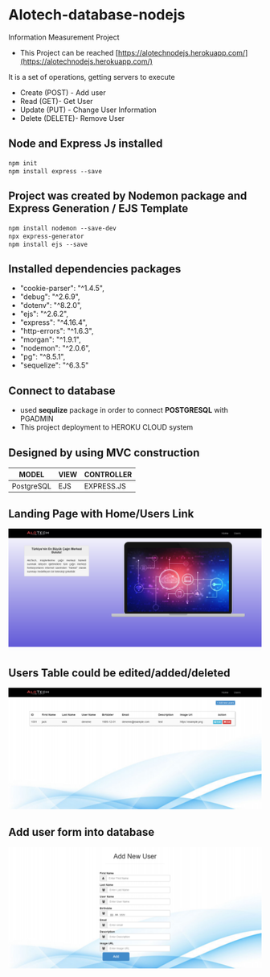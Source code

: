 # Alotech-database-nodejs
Information Measurement Project

* This Project can be reached [https://alotechnodejs.herokuapp.com/](https://alotechnodejs.herokuapp.com/)

It is a set of operations, getting servers to execute 

* Create (POST) - Add user
* Read (GET)- Get User
* Update (PUT) - Change User Information
* Delete (DELETE)- Remove User

## Node and Express Js installed
``` 
npm init 
npm install express --save
```
## Project was created by Nodemon package and Express Generation / EJS Template
``` 
npm install nodemon --save-dev
npx express-generator
npm install ejs --save
```
## Installed dependencies packages
- "cookie-parser": "^1.4.5",
- "debug": "^2.6.9",
- "dotenv": "^8.2.0",
- "ejs": "^2.6.2",
- "express": "^4.16.4",
- "http-errors": "^1.6.3",
- "morgan": "^1.9.1",
- "nodemon": "^2.0.6",
- "pg": "^8.5.1",
- "sequelize": "^6.3.5"

## Connect to database
* used <b>sequlize</b> package in order to connect <b>POSTGRESQL</b> with PGADMIN
* This project deployment to HEROKU CLOUD system

## Designed by using MVC construction
| MODEL | VIEW | CONTROLLER |
|---| --- | --- |
| PostgreSQL | EJS | EXPRESS.JS |

## Landing Page with Home/Users Link
![](Readme-Images/Landing.png)

## Users Table could be edited/added/deleted
![](Readme-Images/userstable.png)

## Add user form into database
![](Readme-Images/addusers.png)

